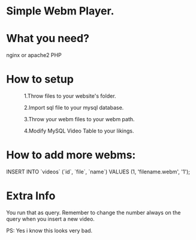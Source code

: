 <h1>Simple Webm Player.</h1>

<h1>What you need?</h1>
nginx or apache2
PHP

<h1>How to setup</h1>
<ol>
<ul>1.Throw files to your website's folder.</ul>
<ul>2.Import sql file to your mysql database.</ul>
<ul>3.Throw your webm files to your webm path.</ul>
<ul>4.Modify MySQL Video Table to your likings.</ul>
</ol>


<h1>How to add more webms:</h1>
INSERT INTO `videos` (`id`, `file`, `name`) VALUES
(1, 'filename.webm', '1');

<h1>Extra Info</h1>
You run that as query.
Remember to change the number always on the query when you insert a new video.

PS: Yes i know this looks very bad.
